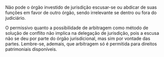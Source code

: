 Não pode o órgão investido de jurisdição escusar-se ou abdicar de suas funções em favor de outro órgão, sendo irrelevante se dentro ou fora do judiciário.

O permissivo quanto a possibilidade de arbitragem como método de solução de conflito não implica na delegação de jurisdição, pois a escusa não se deu por parte do órgão jurisdicional, mas sim por vontade das partes.
Lembre-se, ademais, que arbitragem só é permitida para direitos patrimoniais disponíveis.